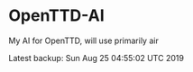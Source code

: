 # OpenTTD-AI
My AI for OpenTTD, will use primarily air

Latest backup: Sun Aug 25 04:55:02 UTC 2019
